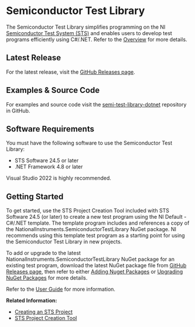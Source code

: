 # Semiconductor Test Library

The Semiconductor Test Library simplifies programming on the NI [Semiconductor Test System (STS)](https://www.ni.com/sts) and enables users to develop test programs efficiently using C#/.NET. Refer to the [Overview](UserGuide/Overview.md)  for more details.

## Latest Release

For the latest release, visit the [GitHub Releases page](https://github.com/ni/semi-test-library-dotnet/releases).

## Examples & Source Code

For examples and source code visit the [semi-test-library-dotnet](https://github.com/ni/semi-test-library-dotnet) repository in GitHub.

## Software Requirements

You must have the following software to use the Semiconductor Test Library:

- STS Software 24.5 or later
- .NET Framework 4.8 or later

Visual Studio 2022 is highly recommended.

## Getting Started

To get started, use the STS Project Creation Tool included with STS Software 24.5 (or later) to create a new test program using the NI Default - C#/.NET template. The template program includes and references a copy of the NationalInstruments.SemiconductorTestLibrary NuGet package. NI recommends using this template test program as a starting point for using the Semiconductor Test Library in new projects.

To add or upgrade to the latest NationalInstruments.SemiconductorTestLibrary NuGet package for an existing test program, download the latest NuGet package file from [GitHub Releases page](https://github.com/ni/semi-test-library-dotnet/releases), then refer to either [Adding Nuget Packages](UserGuide/NuGetPackageManagementForSTSProjects.md#adding-nuget-packages) or [Upgrading NuGet Packages](UserGuide/NuGetPackageManagementForSTSProjects.md#upgrading-nuget-packages) for more details.

Refer to the [User Guide](UserGuide/toc.yml) for more information.

**Related Information:**

- [Creating an STS Project](https://ni.com/docs/en-US/bundle/sts-t4-m2/page/create-sts-project.html)
- [STS Project Creation Tool](https://ni.com/docs/en-US/bundle/sts-ms-auxiliary-tools/page/project-creation-tool.html)
